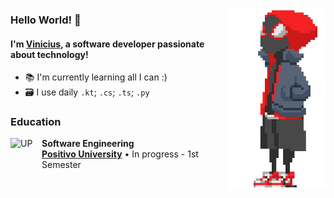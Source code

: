 <a href="https://github.com/VideMelo"><img height="290px" src="./miles.gif" align="right"></a>
### Hello World! 👋

#### I'm [**Vinicius**](https://videmelo.me), a software developer passionate about technology!

- 📚 I'm currently learning all I can :)
- 🗃️ I use daily `.kt`; `.cs`; `.ts`; `.py`

### Education

<img align="left" height="50px" width="50px" alt="UP" src="https://github.com/user-attachments/assets/f9208bea-7a2a-4c87-968e-c0143f7baaee"/>

**Software Engineering** \
[**Positivo University**](https://cursos.up.edu.br/grad-engenharia-de-software-up/p) • In progress - 1st Semester
